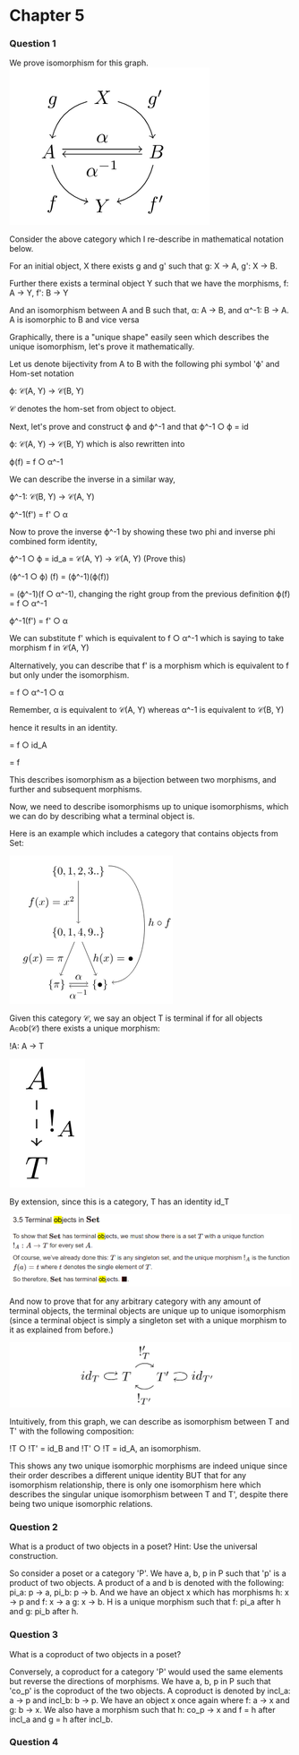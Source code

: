 # Chapter 5
### Question 1
We prove isomorphism for this graph.
![img.png](img.png)

Consider the above category which I re-describe in mathematical notation below.

For an initial object, X there exists g and g' such that g: X -> A, g': X -> B.

Further there exists a terminal object Y such that we have the morphisms, f: A -> Y, f': B -> Y

And an isomorphism between A and B such that, α: A -> B, and α^-1: B -> A. A is isomorphic to B and vice versa

Graphically, there is a "unique shape" easily seen which describes the unique isomorphism, let's prove it
mathematically.

Let us denote bijectivity from A to B with the following phi symbol 'ϕ' and Hom-set notation

ϕ: 𝒞(A, Y) -> 𝒞(B, Y)

𝒞 denotes the hom-set from object to object.

Next, let's prove and construct ϕ and ϕ^-1 and that ϕ^-1 ○ ϕ = id

ϕ: 𝒞(A, Y) -> 𝒞(B, Y) which is also rewritten into

ϕ(f) = f ○ α^-1

We can describe the inverse in a similar way,

ϕ^-1: 𝒞(B, Y) -> 𝒞(A, Y)

ϕ^-1(f') = f' ○ α

Now to prove the inverse ϕ^-1 by showing these two phi and inverse phi combined form identity,

ϕ^-1 ○ ϕ = id_a = 𝒞(A, Y) -> 𝒞(A, Y) (Prove this)

(ϕ^-1 ○ ϕ) (f) = (ϕ^-1)(ϕ(f))

= (ϕ^-1)(f ○ α^-1), changing the right group from the previous definition ϕ(f) = f ○ α^-1

ϕ^-1(f') = f' ○ α

We can substitute f' which is equivalent to f ○ α^-1 which is saying to take morphism f in 𝒞(A, Y)

Alternatively, you can describe that f' is a morphism which is equivalent to f but only under the isomorphism.

= f ○ α^-1 ○ α

Remember, α is equivalent to 𝒞(A, Y) whereas α^-1 is equivalent to 𝒞(B, Y)

hence it results in an identity.

= f ○ id_A

= f

This describes isomorphism as a bijection between two morphisms, and further and subsequent morphisms.

Now, we need to describe isomorphisms up to unique isomorphisms, which we can do by describing what a
terminal object is.

Here is an example which includes a category that contains objects from Set:

![img_1.png](img_1.png)

Given this category 𝒞, we say an object T is terminal if for all objects A∈ob(𝒞) there exists a unique morphism:

!A: A -> T

![img_2.png](img_2.png)

By extension, since this is a category, T has an identity id_T

![img_3.png](img_3.png)

And now to prove that for any arbitrary category with any amount of terminal objects, the terminal objects are
unique up to unique isomorphism (since a terminal object is simply a singleton set with a unique morphism to
it as explained from before.)

![img_4.png](img_4.png)

Intuitively, from this graph, we can describe as isomorphism between T and T' with the following
composition:

!T ○ !T' = id_B and !T' ○ !T = id_A, an isomorphism. 

This shows any two unique isomorphic morphisms are indeed unique since their order describes a different unique identity
BUT that for any isomorphism relationship, there is only one isomorphism here which describes the singular unique
isomorphism between T and T', despite there being two unique isomorphic relations.

### Question 2
What is a product of two objects in a poset? Hint: Use the universal construction.

So consider a poset or a category 'P'. We have a, b, p in P such that 'p' is a product of two objects.
A product of a and b is denoted with the following: pi_a: p -> a, pi_b: p -> b.
And we have an object x which has morphisms h: x -> p and f: x -> a g: x -> b. H is a unique
morphism such that f: pi_a after h and g: pi_b after h.

### Question 3
What is a coproduct of two objects in a poset?

Conversely, a coproduct for a category 'P' would used the same elements but reverse the directions
of morphisms. We have a, b, p in P such that 'co_p' is the coproduct of the two objects.
A coproduct is denoted by incl_a: a -> p and incl_b: b -> p. We have an object x once again where
f: a -> x and g: b -> x. We also have a morphism such that h: co_p -> x and f = h after incl_a 
and g = h after incl_b.

### Question 4

